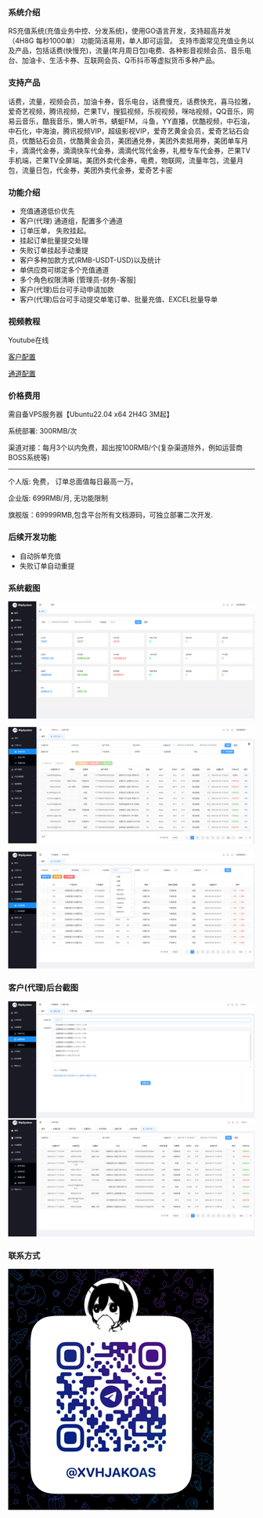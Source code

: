 
### 系统介绍

RS充值系统(充值业务中控、分发系统)，使用GO语言开发，支持超高并发（4H8G 每秒1000单） 功能简洁易用，单人即可运营。
支持市面常见充值业务以及产品，包括话费(快慢充)，流量(年月周日包)电费、各种影音视频会员、音乐电台、加油卡、生活卡券、互联网会员、Q币抖币等虚拟货币多种产品。


### 支持产品
话费，流量，视频会员，加油卡券，音乐电台，话费慢充，话费快充，喜马拉雅，爱奇艺视频，腾讯视频，芒果TV，搜狐视频，乐视视频，咪咕视频，QQ音乐，网易云音乐，酷我音乐，懒人听书，蜻蜓FM，斗鱼，YY直播，优酷视频，中石油，中石化，中海油，腾讯视频VIP，超级影视VIP，爱奇艺黄金会员，爱奇艺钻石会员，优酷钻石会员，优酷黄金会员，美团通兑券，美团外卖抵用券，美团单车月卡，滴滴代金券，滴滴快车代金券，滴滴代驾代金券，礼橙专车代金券，芒果TV手机端，芒果TV全屏端，美团外卖代金券，电费，物联网，流量年包，流量月包，流量日包，代金券，美团外卖代金券，爱奇艺卡密


### 功能介绍

- 充值通道低价优先
- 客户(代理) 通道组，配置多个通道
- 订单压单， 失败挂起。   
- 挂起订单批量提交处理
- 失败订单挂起手动重提
- 客户多种加款方式(RMB-USDT-USD)以及统计
- 单供应商可绑定多个充值通道
- 多个角色权限清晰 [管理员-财务-客服]
- 客户(代理)后台可手动申请加款
- 客户(代理)后台可手动提交单笔订单、批量充值、EXCEL批量导单



### 视频教程

Youtube在线

[客户配置](https://www.youtube.com/watch?v=mHFl6MQD3OE)

[通道配置](https://www.youtube.com/watch?v=I9VhhuFj-FY)

### 价格费用

需自备VPS服务器【Ubuntu22.04 x64  2H4G 3M起】

系统部署: 300RMB/次

渠道对接：每月3个以内免费，超出按100RMB/个(复杂渠道除外，例如运营商BOSS系统等)

***

个人版: 免费， 订单总面值每日最高一万。

企业版: 699RMB/月, 无功能限制

旗舰版：69999RMB,包含平台所有文档源码，可独立部署二次开发.


### 后续开发功能

- 自动拆单充值
- 失败订单自动重提

### 系统截图

![首页](image.png)

![订单列表](Snipaste_2024-04-10_17-04-25.png)

![订单列表](Snipaste_2024-04-10_17-04-53.png)


### 客户(代理)后台截图
![alt text](image-1.png)
![alt text](image-2.png)


### 联系方式

![alt text](image-3.png)